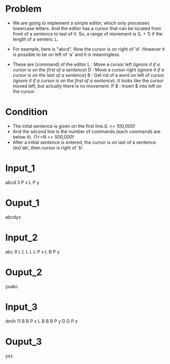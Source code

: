 # Problem
- We are going to implement a simple editor, which only processes lowercase letters.
  And the editor has a cursor that can be located from front of a sentence to last
  of it. So, a range of movement is (L + 1) if the length of a sentenc L.
- For example, here is "abcd". Now the cursor is on right of 'd'. However it is possible
  to be on left of 'a' and it is meaningless.

- These are [command] of the editor
  L : Move a cursor left (_ignore it if a cursor is on the first of a sentence_)
  D : Move a cursor right (_ignore it if a cursor is on the last of a sentence_)
  B : Get rid of a word on left of cursor (_ignore it if a cursor is on the first of a sentence_). It looks like the cursor moved left, but actually there is no movement.
  P $ : Insert $ into left on the cursor.

# Condition
- The inital sentence is given on the first line._(L <= 100,000)_
- And the second line is the number of commands.(each commands are below it).
  _(1<=N <= 500,000)_
- After a initial sentence is entered, the cursor is on last of a sentence.
 (ex)'ab', then cursor is right of 'b'.
# Input_1
abcd
3
P x
L
P y
# Ouput_1
abcdyx

# Input_2
abc
9
L
L
L
L
L
P x
L
B
P y
# Ouput_2
yxabc

# Input_3
dmih
11
B
B
P x
L
B
B
B
P y
D
D
P z
# Ouput_3
yxz
